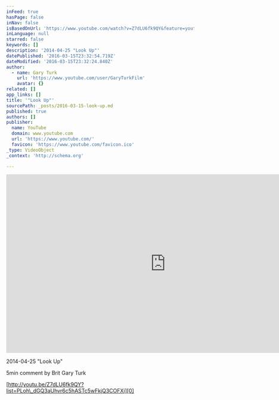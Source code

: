 ```yaml
---
inFeed: true
hasPage: false
inNav: false
isBasedOnUrl: 'https://www.youtube.com/watch?v=Z7dLU6fk9QY&feature=youtu.be&list=PLoh_dGQ3aUhvr6c5hASTc5wFkjQ3COFXi'
inLanguage: null
starred: false
keywords: []
description: '2014-04-25 "Look Up"'
datePublished: '2016-03-15T23:32:54.719Z'
dateModified: '2016-03-15T23:32:24.840Z'
author:
  - name: Gary Turk
    url: 'https://www.youtube.com/user/GaryTurkFilm'
    avatar: {}
related: []
app_links: []
title: '"Look Up"'
sourcePath: _posts/2016-03-15-look-up.md
published: true
authors: []
publisher:
  name: YouTube
  domain: www.youtube.com
  url: 'https://www.youtube.com/'
  favicon: 'https://www.youtube.com/favicon.ico'
_type: VideoObject
_context: 'http://schema.org'

---
```

<iframe src="https://cdn.embedly.com/widgets/media.html?src=https%3A%2F%2Fwww.youtube.com%2Fembed%2Fvideoseries%3Flist%3DPLoh_dGQ3aUhvr6c5hASTc5wFkjQ3COFXi&amp;url=https%3A%2F%2Fwww.youtube.com%2Fwatch%3Fv%3DZ7dLU6fk9QY%26feature%3Dyoutu.be%26list%3DPLoh_dGQ3aUhvr6c5hASTc5wFkjQ3COFXi&amp;image=https%3A%2F%2Fi.ytimg.com%2Fvi%2FZ7dLU6fk9QY%2Fhqdefault.jpg&amp;key=b7d04c9b404c499eba89ee7072e1c4f7&amp;type=text%2Fhtml&amp;schema=youtube" width="854" height="480" scrolling="no" frameborder="0" allowfullscreen="allowfullscreen" style=""></iframe>

2014-04-25 "Look Up"

5min comment by Brit Gary Turk

[http://youtu.be/Z7dLU6fk9QY?list=PLoh\_dGQ3aUhvr6c5hASTc5wFkjQ3COFXi][0]

[0]: http://youtu.be/Z7dLU6fk9QY?list=PLoh_dGQ3aUhvr6c5hASTc5wFkjQ3COFXi